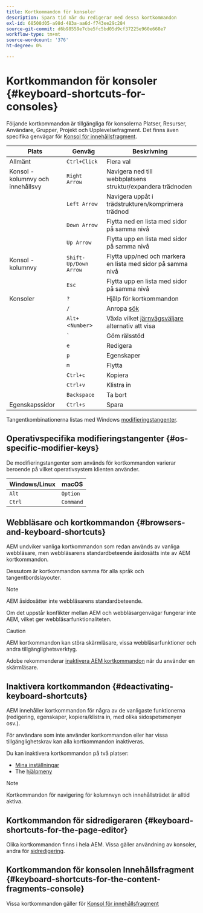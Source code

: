 ```yaml
---
title: Kortkommandon för konsoler
description: Spara tid när du redigerar med dessa kortkommandon
exl-id: 68508d05-a98d-483a-aa6d-f743ee29c284
source-git-commit: d6b98559e7cbe5fc5bd05d9cf37225e960e668e7
workflow-type: tm+mt
source-wordcount: '376'
ht-degree: 0%

---
```


# Kortkommandon för konsoler {#keyboard-shortcuts-for-consoles}

Följande kortkommandon är tillgängliga för konsolerna Platser, Resurser, Användare, Grupper, Projekt och Upplevelsefragment. Det finns även specifika genvägar för [Konsol för innehållsfragment](#keyboard-shortcuts-for-the-content-fragments-console).

| Plats | Genväg | Beskrivning |
|---|---|---|
| Allmänt | `Ctrl+Click` | Flera val |
| Konsol - kolumnvy och innehållsvy | `Right Arrow` | Navigera ned till webbplatsens struktur/expandera trädnoden |
|  | `Left Arrow` | Navigera uppåt i trädstrukturen/komprimera trädnod |
|  | `Down Arrow` | Flytta ned en lista med sidor på samma nivå |
|  | `Up Arrow` | Flytta upp en lista med sidor på samma nivå |
| Konsol - kolumnvy | `Shift-Up/Down Arrow` | Flytta upp/ned och markera en lista med sidor på samma nivå |
|  | `Esc` | Flytta upp en lista med sidor på samma nivå |
| Konsoler | `?` | Hjälp för kortkommandon |
|  | `/` | Anropa [sök](/help/sites-cloud/authoring/getting-started/search.md) |
|  | `Alt+`&lt;`Number`> | Växla vilket [järnvägsväljare](/help/sites-cloud/authoring/getting-started/basic-handling.md#rail-selector) alternativ att visa |
|  | ``` ` ``` | Göm rälsstöd |
|  | `e` | Redigera |
|  | `p` | Egenskaper |
|  | `m` | Flytta |
|  | `Ctrl+c` | Kopiera |
|  | `Ctrl+v` | Klistra in |
|  | `Backspace` | Ta bort |
| Egenskapssidor | `Ctrl+s` | Spara |

Tangentkombinationerna listas med Windows [modifieringstangenter](#os-specific-modifier-keys).

## Operativspecifika modifieringstangenter {#os-specific-modifier-keys}

De modifieringstangenter som används för kortkommandon varierar beroende på vilket operativsystem klienten använder.

| Windows/Linux | macOS |
|---|---|
| `Alt` | `Option` |
| `Ctrl` | `Command` |

## Webbläsare och kortkommandon {#browsers-and-keyboard-shortcuts}

AEM undviker vanliga kortkommandon som redan används av vanliga webbläsare, men webbläsarens standardbeteende åsidosätts inte av AEM kortkommandon.

Dessutom är kortkommandon samma för alla språk och tangentbordslayouter.

>[!NOTE]
>
>AEM åsidosätter inte webbläsarens standardbeteende.
>
>Om det uppstår konflikter mellan AEM och webbläsargenvägar fungerar inte AEM, vilket ger webbläsarfunktionaliteten.

>[!CAUTION]
>
>AEM kortkommandon kan störa skärmläsare, vissa webbläsarfunktioner och andra tillgänglighetsverktyg.
>
>Adobe rekommenderar [inaktivera AEM kortkommandon](#deactivating-keyboard-shortcuts) när du använder en skärmläsare.

## Inaktivera kortkommandon {#deactivating-keyboard-shortcuts}

AEM innehåller kortkommandon för några av de vanligaste funktionerna (redigering, egenskaper, kopiera/klistra in, med olika sidospetsmenyer osv.).

För användare som inte använder kortkommandon eller har vissa tillgänglighetskrav kan alla kortkommandon inaktiveras.

Du kan inaktivera kortkommandon på två platser:

* [Mina inställningar](/help/sites-cloud/authoring/getting-started/account-environment.md#my-preferences)
* The [hjälpmeny](/help/sites-cloud/authoring/getting-started/basic-handling.md#accessing-help)

>[!NOTE]
>
>Kortkommandon för navigering för kolumnvyn och innehållsträdet är alltid aktiva.

## Kortkommandon för sidredigeraren {#keyboard-shortcuts-for-the-page-editor}

Olika kortkommandon finns i hela AEM. Vissa gäller användning av konsoler, andra för [sidredigering](/help/sites-cloud/authoring/fundamentals/keyboard-shortcuts.md).

## Kortkommandon för konsolen Innehållsfragment {#keyboard-shortcuts-for-the-content-fragments-console}

Vissa kortkommandon gäller för [Konsol för innehållsfragment](/help/sites-cloud/administering/content-fragments/keyboard-shortcuts.md)